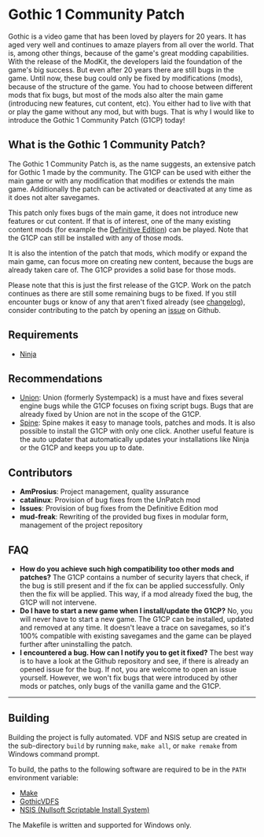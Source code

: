 # Gothic 1 Community Patch

Gothic is a video game that has been loved by players for 20 years. It has aged very well and continues to amaze players from all over the world. That is, among other things, because of the game's great modding capabilities. With the release of the ModKit, the developers laid the foundation of the game's big success.
But even after 20 years there are still bugs in the game. Until now, these bug could only be fixed by modifications (mods), because of the structure of the game. You had to choose between different mods that fix bugs, but most of the mods also alter the main game (introducing new features, cut content, etc). You either had to live with that or play the game without any mod, but with bugs. That is why I would like to introduce the Gothic 1 Community Patch (G1CP) today!

## What is the Gothic 1 Community Patch?
The Gothic 1 Community Patch is, as the name suggests, an extensive patch for Gothic 1 made by the community. The G1CP can be used with either the main game or with any modification that modifies or extends the main game. Additionally the patch can be activated or deactivated at any time as it does not alter savegames.

This patch only fixes bugs of the main game, it does not introduce new features or cut content. If that is of interest, one of the many existing content mods (for example the [Definitive Edition](https://forum.worldofplayers.de/forum/threads/1570176-RELEASE-Gothic-Definitive-Edition-1-4)) can be played. Note that the G1CP can still be installed with any of those mods.

It is also the intention of the patch that mods, which modify or expand the main game, can focus more on creating new content, because the bugs are already taken care of. The G1CP provides a solid base for those mods.

Please note that this is just the first release of the G1CP. Work on the patch continues as there are still some remaining bugs to be fixed. If you still encounter bugs or know of any that aren't fixed already (see [changelog](docs/changelog.md)), consider contributing to the patch by opening an [issue](https://github.com/AmProsius/gothic-1-community-patch/issues) on Github.

## Requirements 
* [Ninja](https://github.com/szapp/Ninja/releases)

## Recommendations 
* [Union](https://www.worldofgothic.de/dl/download_651.htm): Union (formerly Systempack) is a must have and fixes several engine bugs while the G1CP focuses on fixing script bugs. Bugs that are already fixed by Union are not in the scope of the G1CP.
* [Spine](https://clockwork-origins.com/de/spine/): Spine makes it easy to manage tools, patches and mods. It is also possible to install the G1CP with only one click. Another useful feature is the auto updater that automatically updates your installations like Ninja or the G1CP and keeps you up to date.

## Contributors
* **AmProsius**: Project management, quality assurance  
* **catalinux**: Provision of bug fixes from the UnPatch mod 
* **Issues**: Provision of bug fixes from the Definitive Edition mod
* **mud-freak**: Rewriting of the provided bug fixes in modular form, management of the project repository

## FAQ 
* **How do you achieve such high compatibility too other mods and patches?** The G1CP contains a number of security layers that check, if the bug is still present and if the fix can be applied successfully. Only then the fix will be applied. This way, if a mod already fixed the bug, the G1CP will not intervene.
* **Do I have to start a new game when I install/update the G1CP?** No, you will never have to start a new game. The G1CP can be installed, updated and removed at any time. It doesn't leave a trace on savegames, so it's 100% compatible with existing savegames and the game can be played further after uninstalling the patch.
* **I encountered a bug. How can I notify you to get it fixed?** The best way is to have a look at the Github repository and see, if there is already an opened issue for the bug. If not, you are welcome to open an issue yourself. However, we won't fix bugs that were introduced by other mods or patches, only bugs of the vanilla game and the G1CP.

---

## Building
Building the project is fully automated. VDF and NSIS setup are created in the sub-directory `build` by running `make`, `make all`, or `make remake` from Windows command prompt.

To build, the paths to the following software are required to be in the `PATH` environment variable:

 - [Make](http://gnuwin32.sourceforge.net/packages/make.htm)
 - [GothicVDFS](http://www.bendlins.de/nico/gothic2/)
 - [NSIS (Nullsoft Scriptable Install System)](https://nsis.sourceforge.io/)

The Makefile is written and supported for Windows only.
